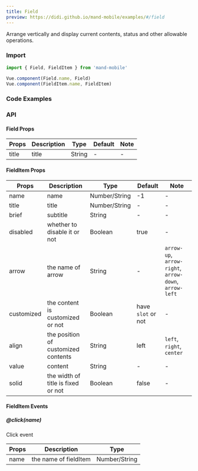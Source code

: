 ```yaml
---
title: Field
preview: https://didi.github.io/mand-mobile/examples/#/field
---
```


Arrange vertically and display current contents, status and other allowable operations.

### Import

```javascript
import { Field, FieldItem } from 'mand-mobile'

Vue.component(Field.name, Field)
Vue.component(FieldItem.name, FieldItem)
```

### Code Examples
<!-- DEMO -->

### API

#### Field Props
|Props | Description | Type | Default | Note|
|----|-----|------|------|------|
|title|title|String|-|-|

#### FieldItem Props
|Props | Description | Type | Default | Note|
|----|-----|------|------|------|
|name|name|Number/String|-1|-|
|title|title|Number/String|-|-|
|brief|subtitle|String|-|-|
|disabled|whether to disable it or not|Boolean|true|-|
|arrow|the name of arrow|String|-|`arrow-up`, `arrow-right`, `arrow-down`, `arrow-left`|
|customized|the content is customized or not|Boolean|have `slot` or not|-|
|align|the position of customized contents|String|left|`left`, `right`, `center`|
|value|content|String|-|-|
|solid|the width of title is fixed or not|Boolean|false|-|

#### FieldItem Events

##### @click(name)

Click event

|Props | Description | Type |
|----|-----|------|
|name|the name of fieldItem|Number/String|
